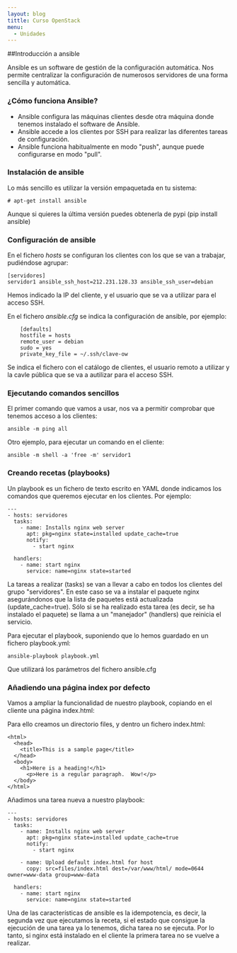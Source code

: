 ```yaml
---
layout: blog
tittle: Curso OpenStack
menu:
  - Unidades
---
```


##Introducción a ansible

Ansible es un software de gestión de la configuración automática. Nos
permite centralizar la configuración de numerosos servidores de una
forma sencilla y automática.

### ¿Cómo funciona Ansible?

* Ansible configura las máquinas clientes desde otra máquina donde
tenemos instalado el software de Ansible.
* Ansible accede a los clientes por SSH para realizar las diferentes
tareas de configuración.
* Ansible funciona habitualmente en modo "push", aunque puede
configurarse en modo "pull".

### Instalación de ansible

Lo más sencillo es utilizar la versión empaquetada en tu sistema:

    # apt-get install ansible

Aunque si quieres la última versión puedes obtenerla de pypi (pip
install ansible)

### Configuración de ansible

En el fichero *hosts* se configuran los clientes con los que se van a trabajar, pudiéndose agrupar:

    [servidores]
    servidor1 ansible_ssh_host=212.231.128.33 ansible_ssh_user=debian

Hemos indicado la IP del cliente, y el usuario que se va a utilizar para el acceso SSH.

En el fichero *ansible.cfg* se indica la configuración de ansible, por ejemplo:


        [defaults]
        hostfile = hosts
        remote_user = debian
        sudo = yes
        private_key_file = ~/.ssh/clave-ow

Se indica el fichero con el catálogo de clientes, el usuario remoto a
utilizar y la cavle pública que se va a autilizar para el acceso SSH.

### Ejecutando comandos sencillos

El primer comando que vamos a usar, nos va a permitir comprobar que tenemos acceso a los clientes:

    ansible -m ping all

Otro ejemplo, para ejecutar un comando en el cliente:

    ansible -m shell -a 'free -m' servidor1

### Creando recetas (playbooks)

Un playbook es un fichero de texto escrito en YAML  donde indicamos
los comandos que queremos ejecutar en los clientes. Por ejemplo:

    ---
    - hosts: servidores
      tasks:
        - name: Installs nginx web server
          apt: pkg=nginx state=installed update_cache=true
          notify:
            - start nginx       

      handlers:
        - name: start nginx
          service: name=nginx state=started

La tareas a realizar (tasks) se van a llevar a cabo en todos los
clientes del grupo "servidores". En este caso se va a instalar el
paquete nginx asegurándonos que la lista de paquetes está actualizada
(update_cache=true). Sólo si se ha realizado esta tarea (es decir, se
ha instalado el paquete) se llama a un "manejador" (handlers) que
reinicia el servicio. 

Para ejecutar el playbook, suponiendo que lo hemos guardado en un
fichero playbook.yml:

    ansible-playbook playbook.yml

Que utilizará los parámetros del fichero ansible.cfg

### Añadiendo una página index por defecto

Vamos a ampliar la funcionalidad de nuestro playbook, copiando en el
cliente una página index.html:

Para ello creamos un directorio files, y dentro un fichero index.html:

    <html>
      <head>
        <title>This is a sample page</title>
      </head>
      <body>
        <h1>Here is a heading!</h1>
          <p>Here is a regular paragraph.  Wow!</p>
      </body>
    </html>

Añadimos una tarea nueva a nuestro playbook:

    ---
    - hosts: servidores
      tasks:
        - name: Installs nginx web server
          apt: pkg=nginx state=installed update_cache=true
          notify:
            - start nginx       

        - name: Upload default index.html for host
          copy: src=files/index.html dest=/var/www/html/ mode=0644 owner=www-data group=www-data

      handlers:
        - name: start nginx
          service: name=nginx state=started

Una de las características de ansible es la idempotencia, es decir, la
segunda vez que ejecutamos la receta, si el estado que consigue la
ejecución de una tarea ya lo tenemos, dicha tarea no se ejecuta. Por
lo tanto, si nginx está instalado en el cliente la primera tarea no se
vuelve a realizar.

